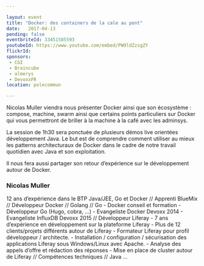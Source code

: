 ```yaml
---

layout: event
title: "Docker: des containers de la cale au pont"
date:   2017-04-13
pending: false
eventbriteId: 33451585593
youtubeId: https://www.youtube.com/embed/PW9ldZzsgZY
flickrId: 
sponsors:
 - CGI
 - Braincube
 - almerys
 - DevoxxFR
location: polecommun

---
```


Nicolas Muller viendra nous présenter Docker ainsi que son écosystème : compose, machine, swarm ainsi que certains points particuliers sur Docker qui vous permettront de briller à la machine à la café avec les adminsys. 

La session de 1h30 sera ponctuée de plusieurs démos live orientées développement Java. Le but est de comprendre comment utiliser au mieux les patterns architecturaux de Docker dans le cadre de notre travail quotidien avec Java et son exploitation.

Il nous fera aussi partager son retour d’expérience sur le développement autour de Docker. 

### Nicolas Muller

12 ans d’expérience dans le BTP Java/JEE, Go et Docker // Apprenti BlueMix // Développeur Docker // Golang // Go - Docker conseil et formation - Développeur Go (Hugo, cobra, ...) - Evangeliste Docker Devoxx 2014 - Evangeliste InfluxDB Devoxx 2015 // Développeur Liferay - 7 ans d’expérience en développement sur la plateforme Liferay - Plus de 12 clients/projets différents autour de Liferay - Formateur Liferay pour profil développeur / architecte. - Installation / configuration / sécurisation des applications Liferay sous Windows/Linux avec Apache. - Analyse des appels d’offre et rédaction des réponses - Mise en place de cluster autour de Liferay // Compétences techniques // Java ...



